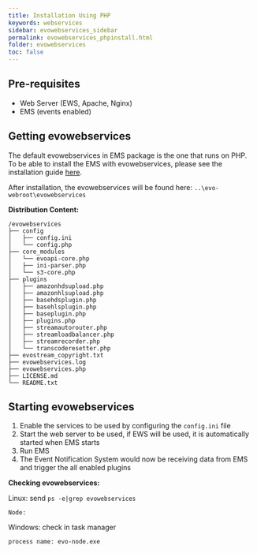 ```yaml
---
title: Installation Using PHP
keywords: webservices
sidebar: evowebservices_sidebar
permalink: evowebservices_phpinstall.html
folder: evowebservices
toc: false
---
```




## Pre-requisites

- Web Server (EWS, Apache, Nginx)
- EMS (events enabled)




## Getting evowebservices

The default evowebservices in EMS package is the one that runs on PHP. To be able to install the EMS with evowebservices, please see the installation guide [here](http://docs.evostream.com/ems_user_guide/installation).

After installation, the evowebservices will be found here: `..\evo-webroot\evowebservices`



**Distribution Content:**

```
/evowebservices
├── config
│ 	├── config.ini
│ 	└── config.php
├── core_modules
│ 	└── evoapi-core.php
│   ├── ini-parser.php
│ 	└── s3-core.php
├── plugins
│ 	├── amazonhdsupload.php
│ 	├── amazonhlsupload.php
│ 	├── basehdsplugin.php
│ 	├── basehlsplugin.php
│ 	├── baseplugin.php
│ 	├── plugins.php
│ 	├── streamautorouter.php
│ 	├── streamloadbalancer.php
│ 	├── streamrecorder.php
│ 	└── transcoderesetter.php
├── evostream_copyright.txt
├── evowebservices.log
├── evowebservices.php
├── LICENSE.md
└── README.txt
```



## Starting evowebservices

1. Enable the services to be used by configuring the `config.ini` file
2. Start the web server to be used, if EWS will be used, it is automatically started when EMS starts
3. Run EMS
4. The Event Notification System would now be receiving data from EMS and trigger the all enabled plugins




**Checking evowebservices:**

Linux: send `ps -e|grep evowebservices`

```
Node: 
```

Windows: check in task manager

```
process name: evo-node.exe
```

